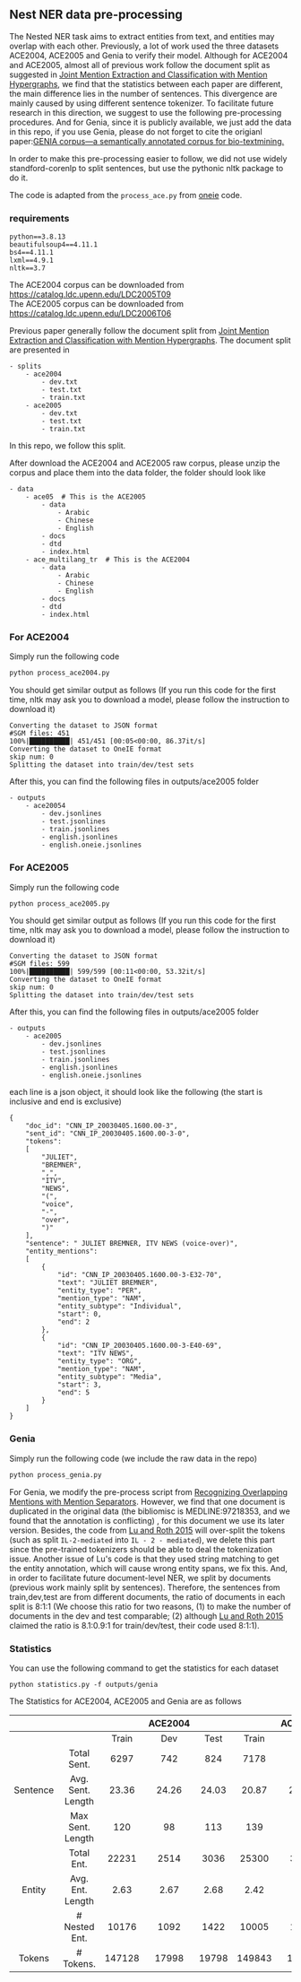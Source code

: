 
## Nest NER data pre-processing
The Nested NER task aims to extract entities from text, and entities may overlap with each other.
Previously, a lot of work used the three datasets ACE2004, ACE2005 and Genia to verify their model. 
Although for ACE2004 and ACE2005, almost all of previous work follow the document split as suggested in [Joint Mention Extraction and Classification with Mention Hypergraphs](https://aclanthology.org/D15-1102.pdf),
we find that the statistics between each paper are different, the main difference lies in the number 
of sentences. This divergence are mainly caused by using different sentence tokenizer. To facilitate 
future research in this direction, we suggest to use the following pre-processing procedures. And for Genia, since 
it is publicly available, we just add the data in this repo, if you use Genia, please do not forget to cite the 
origianl paper:[GENIA corpus—a semantically annotated corpus for bio-textmining.](https://academic.oup.com/bioinformatics/article/19/suppl_1/i180/227927?login=true)


In order to make this pre-processing easier to follow, we did not use widely standford-corenlp to 
split sentences, but use the pythonic nltk package to do it. 

The code is adapted from the `process_ace.py` from [oneie](http://blender.cs.illinois.edu/software/oneie/) code.

### requirements
```text
python==3.8.13
beautifulsoup4==4.11.1
bs4==4.11.1
lxml==4.9.1
nltk==3.7
```

The ACE2004 corpus can be downloaded from https://catalog.ldc.upenn.edu/LDC2005T09  
The ACE2005 corpus can be downloaded from https://catalog.ldc.upenn.edu/LDC2006T06  

Previous paper generally follow the document split from [Joint Mention Extraction and Classification with Mention Hypergraphs](https://aclanthology.org/D15-1102.pdf).
The document split are presented in
```text
- splits
    - ace2004
        - dev.txt
        - test.txt
        - train.txt
    - ace2005
        - dev.txt
        - test.txt
        - train.txt
```
In this repo, we follow this split. 

After download the ACE2004 and ACE2005 raw corpus, please unzip the corpus and 
place them into the data folder, the folder should look like
```text
- data
    - ace05  # This is the ACE2005
        - data
            - Arabic
            - Chinese
            - English
        - docs
        - dtd
        - index.html
    - ace_multilang_tr  # This is the ACE2004
        - data
            - Arabic
            - Chinese
            - English
        - docs
        - dtd
        - index.html
```



### For ACE2004
Simply run the following code
```bash
python process_ace2004.py
```
You should get similar output as follows (If you run this code for the first time, nltk may 
ask you to download a model, please follow the instruction to download it)
```text
Converting the dataset to JSON format
#SGM files: 451
100%|██████████| 451/451 [00:05<00:00, 86.37it/s] 
Converting the dataset to OneIE format
skip num: 0
Splitting the dataset into train/dev/test sets
```
After this, you can find the following files in outputs/ace2005 folder
```text
- outputs
    - ace20054
        - dev.jsonlines
        - test.jsonlines
        - train.jsonlines
        - english.jsonlines
        - english.oneie.jsonlines
```
### For ACE2005
Simply run the following code
```bash
python process_ace2005.py
```
You should get similar output as follows (If you run this code for the first time, nltk may 
ask you to download a model, please follow the instruction to download it)
```text
Converting the dataset to JSON format
#SGM files: 599
100%|██████████| 599/599 [00:11<00:00, 53.32it/s]
Converting the dataset to OneIE format
skip num: 0
Splitting the dataset into train/dev/test sets
```
After this, you can find the following files in outputs/ace2005 folder
```text
- outputs
    - ace2005
        - dev.jsonlines
        - test.jsonlines
        - train.jsonlines
        - english.jsonlines
        - english.oneie.jsonlines
```
each line is a json object, it should look like the following (the start is inclusive and end is exclusive)
```text
{
    "doc_id": "CNN_IP_20030405.1600.00-3",
    "sent_id": "CNN_IP_20030405.1600.00-3-0",
    "tokens":
    [
        "JULIET",
        "BREMNER",
        ",",
        "ITV",
        "NEWS",
        "(",
        "voice",
        "-",
        "over",
        ")"
    ],
    "sentence": " JULIET BREMNER, ITV NEWS (voice-over)",
    "entity_mentions":
    [
        {
            "id": "CNN_IP_20030405.1600.00-3-E32-70",
            "text": "JULIET BREMNER",
            "entity_type": "PER",
            "mention_type": "NAM",
            "entity_subtype": "Individual",
            "start": 0,
            "end": 2
        },
        {
            "id": "CNN_IP_20030405.1600.00-3-E40-69",
            "text": "ITV NEWS",
            "entity_type": "ORG",
            "mention_type": "NAM",
            "entity_subtype": "Media",
            "start": 3,
            "end": 5
        }
    ]
}

```

### Genia
Simply run the following code (we include the raw data in the repo)
```bash
python process_genia.py
```

For Genia, we modify the pre-process script from [Recognizing Overlapping Mentions with Mention Separators](https://gitlab.com/sutd_nlp/overlapping_mentions/-/tree/master/data/GENIA). 
However, we find that one document
is duplicated in the original data (the bibliomisc is MEDLINE:97218353, and we found that the annotation is conflicting) , 
for this document we use its later version. Besides, the code from [Lu and Roth 2015](https://aclanthology.org/D15-1102.pdf)
 will over-split the tokens (such as split `IL-2-mediated` into `IL - 2 - mediated`), we delete this part since the pre-trained tokenizers should be able to deal the 
tokenization issue. Another issue of Lu's code is that they used string matching to get the entity annotation, which will 
cause wrong entity spans, we fix this.
And, in order to facilitate future 
document-level NER, we split by documents (previous work mainly split by sentences). Therefore, the sentences from train,dev,test are from different documents, 
the ratio of documents in each split is 8:1:1 (We choose this ratio for two reasons, (1) to make the number of documents 
in the dev and test comparable; (2) although [Lu and Roth 2015](https://aclanthology.org/D15-1102.pdf) claimed the ratio 
is 8.1:0.9:1 for train/dev/test, their code used 8:1:1). 



### Statistics
You can use the following command to get the statistics for each dataset
```shell
python statistics.py -f outputs/genia
```


The Statistics for ACE2004, ACE2005 and Genia are as follows  

|          |                   |        | ACE2004 |       |        | ACE2005 |       |        | Genia |       |
|:--------:|:-----------------:|:------:|:-------:|:-----:|:------:|:-------:|:-----:|--------|-------|-------|
|          |                   | Train  |   Dev   | Test  | Train  |   Dev   | Test  | Train  | Dev   | Test  |
|          |    Total Sent.    |  6297  |   742   |  824  |  7178  |   960   | 1051  | 15038  | 1765  | 1732  |
| Sentence | Avg. Sent. Length | 23.36  |  24.26  | 24.03 | 20.87  |  20.57  | 18.65 | 26.49  | 25.77 | 27.06 |
|          | Max Sent. Length  |  120   |   98    |  113  |  139   |   99    |  88   | 174    | 136   | 123   |
|          |    Total Ent.     | 22231  |  2514   | 3036  | 25300  |  3321   | 3099  | 46203  | 4714  | 5119  |
|  Entity  | Avg. Ent. Length  |  2.63  |  2.67   | 2.68  |  2.42  |  2.26   | 2.40  | 1.98   | 2.17  | 2.12  |
|          |   # Nested Ent.   | 10176  |  1092   | 1422  | 10005  |  1214   | 1186  | 8309   | 850   | 1156  |
|  Tokens  |     # Tokens.     | 147128 |  17998  | 19798 | 149843 |  19745  | 19603 | 398330 | 45495 | 46873 |





